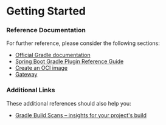 # Getting Started

### Reference Documentation

For further reference, please consider the following sections:

* [Official Gradle documentation](https://docs.gradle.org)
* [Spring Boot Gradle Plugin Reference Guide](https://docs.spring.io/spring-boot/docs/3.3.1/gradle-plugin/reference/html/)
* [Create an OCI image](https://docs.spring.io/spring-boot/docs/3.3.1/gradle-plugin/reference/html/#build-image)
* [Gateway](https://docs.spring.io/spring-cloud-gateway/docs/current/reference/html/)

### Additional Links

These additional references should also help you:

* [Gradle Build Scans – insights for your project's build](https://scans.gradle.com#gradle)

